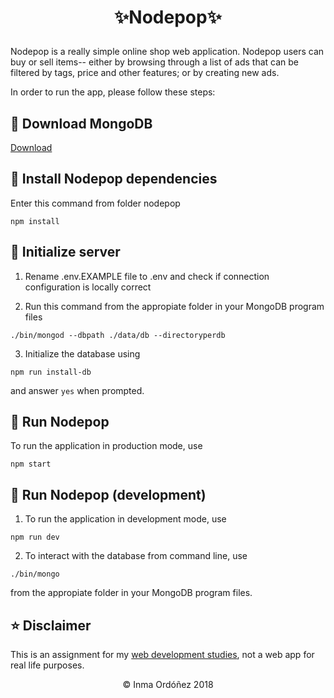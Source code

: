 # <p align ="center">✨Nodepop✨</p>

Nodepop is a really simple online shop web application. Nodepop users can buy or sell items-- either by browsing through a list of ads that can be filtered by tags, price and other features; or by creating new ads.

In order to run the app, please follow these steps:
## 👾 Download MongoDB
[Download](https://www.mongodb.com/download-center#community)

## 👾 Install Nodepop dependencies
Enter this command from folder nodepop
```shell
npm install
```
## 👾 Initialize server
1. Rename .env.EXAMPLE file to .env and check if connection configuration is locally correct

2. Run this command from the appropiate folder in your MongoDB program files
```shell
./bin/mongod --dbpath ./data/db --directoryperdb
```

3. Initialize the database using
```shell
npm run install-db
```
and answer ``yes`` when prompted.

## 👾 Run Nodepop
To run the application in production mode, use
```shell
npm start
```

## 👾 Run Nodepop (development)
1. To run the application in development mode, use
```shell
npm run dev
```
2. To interact with the database from command line, use
```shell
./bin/mongo
```
from the appropiate folder in your MongoDB program files.

## ⭐️ Disclaimer
This is an assignment for my [web development studies](https://www.youtube.com/watch?v=dgDLE4RfzEk), not a web app for real life purposes.

<p align ="center">&copy; Inma Ordóñez 2018</p>
